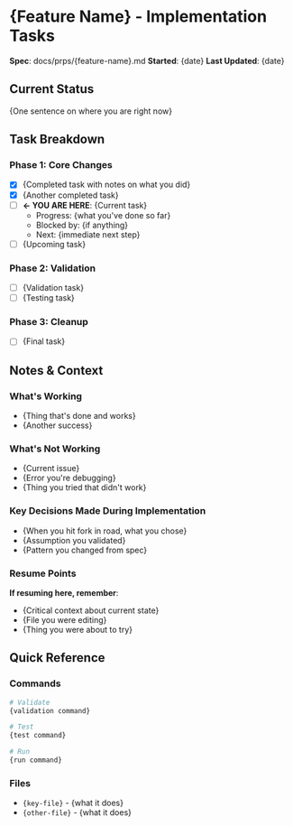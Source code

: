 # {Feature Name} - Implementation Tasks

**Spec**: docs/prps/{feature-name}.md
**Started**: {date}
**Last Updated**: {date}

## Current Status
{One sentence on where you are right now}

## Task Breakdown

### Phase 1: Core Changes
- [x] {Completed task with notes on what you did}
- [x] {Another completed task}
- [ ] **← YOU ARE HERE**: {Current task}
  - Progress: {what you've done so far}
  - Blocked by: {if anything}
  - Next: {immediate next step}
- [ ] {Upcoming task}

### Phase 2: Validation
- [ ] {Validation task}
- [ ] {Testing task}

### Phase 3: Cleanup
- [ ] {Final task}

## Notes & Context

### What's Working
- {Thing that's done and works}
- {Another success}

### What's Not Working
- {Current issue}
- {Error you're debugging}
- {Thing you tried that didn't work}

### Key Decisions Made During Implementation
- {When you hit fork in road, what you chose}
- {Assumption you validated}
- {Pattern you changed from spec}

### Resume Points
**If resuming here, remember**:
- {Critical context about current state}
- {File you were editing}
- {Thing you were about to try}

## Quick Reference

### Commands
```bash
# Validate
{validation command}

# Test
{test command}

# Run
{run command}
```

### Files
- `{key-file}` - {what it does}
- `{other-file}` - {what it does}